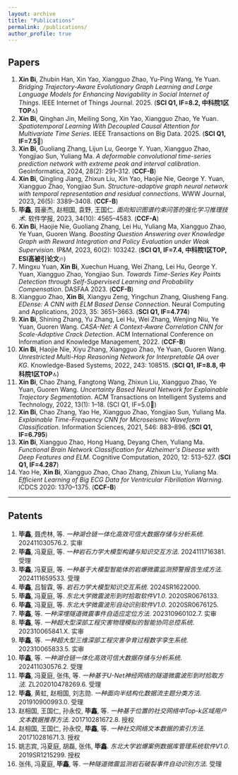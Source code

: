 ```yaml
---
layout: archive
title: "Publications"
permalink: /publications/
author_profile: true
---
```


## Papers

1. **Xin Bi**, Zhubin Han, Xin Yao, Xiangguo Zhao, Yu-Ping Wang, Ye Yuan. *Bridging Trajectory-Aware Evolutionary Graph Learning and Large Language Models for Enhancing Navigability in Social Internet of Things*. IEEE Internet of Things Journal. 2025. (**SCI Q1, IF=8.2, 中科院1区TOP**🔝)
2. **Xin Bi**, Qinghan Jin, Meiling Song, Xin Yao, Xiangguo Zhao, Ye Yuan. *Spatiotemporal Learning With Decoupled Causal Attention for Multivariate Time Series*. IEEE Transactions on Big Data. 2025. (**SCI Q1, IF=7.5**🌟)
3. **Xin Bi**, Guoliang Zhang, Lijun Lu, George Y. Yuan, Xiangguo Zhao, Yongjiao Sun, Yuliang Ma. *A deformable convolutional time-series prediction network with extreme peak and interval calibration*. GeoInformatica, 2024, 28(2): 291–312. (**CCF-B**)
4. **Xin Bi**, Qingling Jiang, Zhixun Liu, Xin Yao, Haojie Nie, George Y. Yuan, Xiangguo Zhao, Yongjiao Sun. *Structure-adaptive graph neural network with temporal representation and residual connections*. WWW Journal, 2023, 26(5): 3389–3408. (**CCF-B**)
5. **毕鑫**, 聂豪杰, 赵相国, 袁野, 王国仁. *面向知识图谱约束问答的强化学习推理技术*. 软件学报, 2023, 34(10): 4565–4583. (**CCF-A**)
6. **Xin Bi**, Haojie Nie, Guoliang Zhang, Lei Hu, Yuliang Ma, Xiangguo Zhao, Ye Yuan, Guoren Wang. *Boosting Question Answering over Knowledge Graph with Reward Integration and Policy Evaluation under Weak Supervision*. IP&M, 2023, 60(2): 103242. (**SCI Q1, IF=7.4, 中科院1区TOP, ESI高被引论文**🔥)
7. Mingxu Yuan, **Xin Bi**, Xuechun Huang, Wei Zhang, Lei Hu, George Y. Yuan, Xiangguo Zhao, Yongjiao Sun. *Towards Time-Series Key Points Detection through Self-Supervised Learning and Probability Compensation*. DASFAA 2023. (**CCF-B**)
8. Xiangguo Zhao, **Xin Bi**, Xiangyu Zeng, Yingchun Zhang, Qiusheng Fang. *EDense: A CNN with ELM Based Dense Connection*. Neural Computing and Applications, 2023, 35: 3651–3663. (**SCI Q1, IF=4.774**)
9. **Xin Bi**, Shining Zhang, Yu Zhang, Lei Hu, Wei Zhang, Wenjing Niu, Ye Yuan, Guoren Wang. *CASA-Net: A Context-Aware Correlation CNN for Scale-Adaptive Crack Detection*. ACM International Conference on Information and Knowledge Management, 2022. (**CCF-B**)
10. **Xin Bi**, Haojie Nie, Xiyu Zhang, Xiangguo Zhao, Ye Yuan, Guoren Wang. *Unrestricted Multi-Hop Reasoning Network for Interpretable QA over KG*. Knowledge-Based Systems, 2022, 243: 108515. (**SCI Q1, IF=8.8, 中科院1区TOP**🔝)
11. **Xin Bi**, Chao Zhang, Fangtong Wang, Zhixun Liu, Xiangguo Zhao, Ye Yuan, Guoren Wang. *Uncertainty Based Neural Network for Explainable Trajectory Segmentation*. ACM Transactions on Intelligent Systems and Technology, 2022, 13(1): 1–18. (SCI Q1, IF=5.0🌟)
12. **Xin Bi**, Chao Zhang, Yao He, Xiangguo Zhao, Yongjiao Sun, Yuliang Ma. *Explainable Time-Frequency CNN for Microseismic Waveform Classification*. Information Sciences, 2021, 546: 883–896. (**SCI Q1, IF=6.795**)
13. **Xin Bi**, Xiangguo Zhao, Hong Huang, Deyang Chen, Yuliang Ma. *Functional Brain Network Classification for Alzheimer's Disease with Deep Features and ELM*. Cognitive Computation, 2020, 12: 513–527. (**SCI Q1, IF=4.287**)
14. Yao He, **Xin Bi**, Xiangguo Zhao, Chao Zhang, Zhixun Liu, Yuliang Ma. *Efficient Learning of Big ECG Data for Ventricular Fibrillation Warning*. ICDCS 2020: 1370–1375. (**CCF-B**)

---

## Patents

1. **毕鑫**, 聂虎林, 等. *一种湖仓链一体化高效可信大数据存储与分析系统*. 202411030576.2. 实审
2. **毕鑫**, 冯夏庭, 等. *一种岩石力学大模型构建与知识交互方法*. 2024111716381. 受理
3. **毕鑫**, 冯夏庭, 等. *一种基于大模型智能体的岩爆微震监测预警报告生成方法*. 2024111659533. 受理
4. **毕鑫**, 吕智霖, 等. *岩石力学大模型知识交互系统*. 2024SR1622000.
5. **毕鑫**, 冯夏庭, 等. *东北大学微震波形到时拾取软件V1.0*. 2020SR0676133.
6. **毕鑫**, 冯夏庭, 等. *东北大学微震波形自动识别软件V1.0*. 2020SR0676125.
7. **毕鑫**, 等. *一种深埋隧道微震事件自适应定位方法*. 202310960102.7. 实审
8. **毕鑫**, 等. *一种超大型深部工程灾害物理模拟的智能协同总控系统*. 202310065841.X. 实审
9. **毕鑫**, 等. *一种超大型三维深部工程灾害孕育过程数字孪生系统*. 202310065833.5. 实审
10. **毕鑫**, 等. *一种湖仓链一体化高效可信大数据存储与分析系统*. 202411030576.2. 受理
11. **毕鑫**, 冯夏庭, 张伟, 等. *一种基于U-Net神经网络的隧道微震波形到时拾取方法*. ZL202010478269.6. 受理
12. **毕鑫**, 黄虹, 赵相国, 刘志勋. *一种面向半结构化数据流主题分类方法*. 201910900993.0. 受理
13. 赵相国, 王国仁, 孙永佼, **毕鑫**, 等. *一种基于位置的社交网络中Top-k区域用户文本数据推荐方法*. 201710281672.8. 授权
14. 赵相国, 王国仁, 孙永佼, **毕鑫**, 等. *一种社交网络文本数据的索引方法*. 201710281671.3. 授权
15. 姚志宾, 冯夏庭, 胡磊, 张伟, **毕鑫**. *东北大学岩爆案例数据库管理系统软件V1.0*. 2019SR1215299. 授权
16. 张伟, 冯夏庭, **毕鑫**, 等. *一种隧道微震监测岩石破裂事件自动识别方法*. 受理
